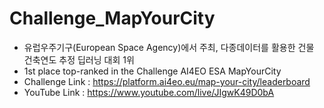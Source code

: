 # Challenge_MapYourCity
- 유럽우주기구(European Space Agency)에서 주최, 다종데이터를 활용한 건물 건축연도 추정 딥러닝 대회 1위 
- 1st place top-ranked in the Challenge AI4EO ESA MapYourCity  
- Challenge Link : https://platform.ai4eo.eu/map-your-city/leaderboard
- YouTube Link : https://www.youtube.com/live/JIgwK49D0bA
